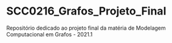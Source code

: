 # SCC0216_Grafos_Projeto_Final
Repositório dedicado ao projeto final da matéria de Modelagem Computacional em Grafos - 2021.1
